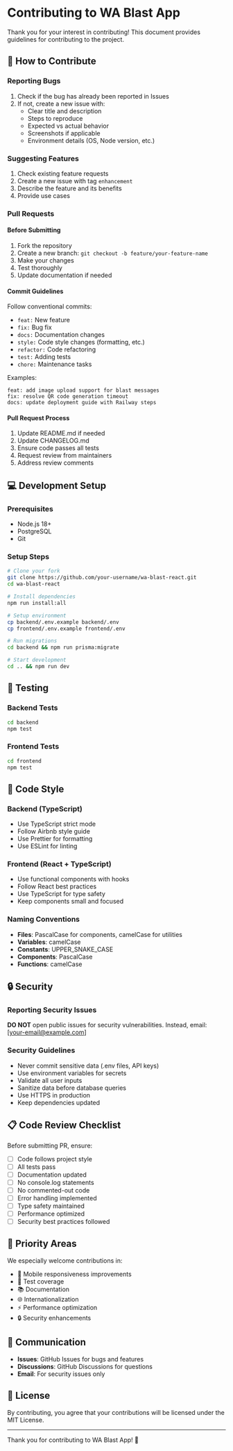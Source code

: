 # Contributing to WA Blast App

Thank you for your interest in contributing! This document provides guidelines for contributing to the project.

## 🤝 How to Contribute

### Reporting Bugs
1. Check if the bug has already been reported in Issues
2. If not, create a new issue with:
   - Clear title and description
   - Steps to reproduce
   - Expected vs actual behavior
   - Screenshots if applicable
   - Environment details (OS, Node version, etc.)

### Suggesting Features
1. Check existing feature requests
2. Create a new issue with tag `enhancement`
3. Describe the feature and its benefits
4. Provide use cases

### Pull Requests

#### Before Submitting
1. Fork the repository
2. Create a new branch: `git checkout -b feature/your-feature-name`
3. Make your changes
4. Test thoroughly
5. Update documentation if needed

#### Commit Guidelines
Follow conventional commits:
- `feat:` New feature
- `fix:` Bug fix
- `docs:` Documentation changes
- `style:` Code style changes (formatting, etc.)
- `refactor:` Code refactoring
- `test:` Adding tests
- `chore:` Maintenance tasks

Examples:
```
feat: add image upload support for blast messages
fix: resolve QR code generation timeout
docs: update deployment guide with Railway steps
```

#### Pull Request Process
1. Update README.md if needed
2. Update CHANGELOG.md
3. Ensure code passes all tests
4. Request review from maintainers
5. Address review comments

## 💻 Development Setup

### Prerequisites
- Node.js 18+
- PostgreSQL
- Git

### Setup Steps
```bash
# Clone your fork
git clone https://github.com/your-username/wa-blast-react.git
cd wa-blast-react

# Install dependencies
npm run install:all

# Setup environment
cp backend/.env.example backend/.env
cp frontend/.env.example frontend/.env

# Run migrations
cd backend && npm run prisma:migrate

# Start development
cd .. && npm run dev
```

## 🧪 Testing

### Backend Tests
```bash
cd backend
npm test
```

### Frontend Tests
```bash
cd frontend
npm test
```

## 📝 Code Style

### Backend (TypeScript)
- Use TypeScript strict mode
- Follow Airbnb style guide
- Use Prettier for formatting
- Use ESLint for linting

### Frontend (React + TypeScript)
- Use functional components with hooks
- Follow React best practices
- Use TypeScript for type safety
- Keep components small and focused

### Naming Conventions
- **Files**: PascalCase for components, camelCase for utilities
- **Variables**: camelCase
- **Constants**: UPPER_SNAKE_CASE
- **Components**: PascalCase
- **Functions**: camelCase

## 🔒 Security

### Reporting Security Issues
**DO NOT** open public issues for security vulnerabilities.
Instead, email: [your-email@example.com]

### Security Guidelines
- Never commit sensitive data (.env files, API keys)
- Use environment variables for secrets
- Validate all user inputs
- Sanitize data before database queries
- Use HTTPS in production
- Keep dependencies updated

## 📋 Code Review Checklist

Before submitting PR, ensure:
- [ ] Code follows project style
- [ ] All tests pass
- [ ] Documentation updated
- [ ] No console.log statements
- [ ] No commented-out code
- [ ] Error handling implemented
- [ ] Type safety maintained
- [ ] Performance optimized
- [ ] Security best practices followed

## 🎯 Priority Areas

We especially welcome contributions in:
- 📱 Mobile responsiveness improvements
- 🧪 Test coverage
- 📚 Documentation
- 🌐 Internationalization
- ⚡ Performance optimization
- 🔒 Security enhancements

## 💬 Communication

- **Issues**: GitHub Issues for bugs and features
- **Discussions**: GitHub Discussions for questions
- **Email**: For security issues only

## 📜 License

By contributing, you agree that your contributions will be licensed under the MIT License.

---

Thank you for contributing to WA Blast App! 🚀
